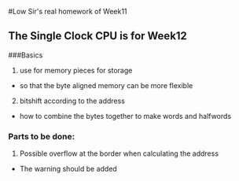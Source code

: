 #Low Sir's real homework of Week11
## The Single Clock CPU is for Week12

###Basics
1. use for memory pieces for storage

  - so that the byte aligned memory can be more flexible
2. bitshift according to the address

  - how to combine the bytes together to make words and halfwords

### Parts to be done:
1. Possible overflow at the border when calculating the address

  - The warning should be added
